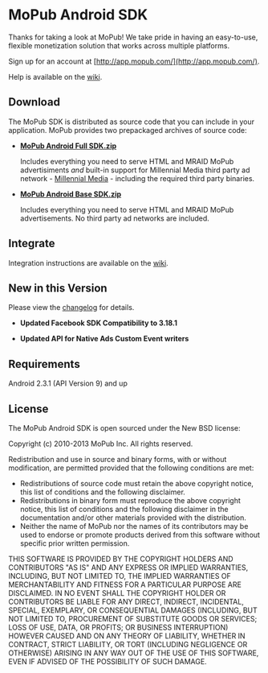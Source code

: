 # MoPub Android SDK

Thanks for taking a look at MoPub! We take pride in having an easy-to-use, flexible monetization solution that works across multiple platforms.

Sign up for an account at [http://app.mopub.com/](http://app.mopub.com/).

Help is available on the [wiki](https://github.com/mopub/mopub-android-sdk/wiki/Getting-Started).

## Download

The MoPub SDK is distributed as source code that you can include in your application.  MoPub provides two prepackaged archives of source code:

- **[MoPub Android Full SDK.zip](http://bit.ly/YUdU9v)**

  Includes everything you need to serve HTML and MRAID MoPub advertisiments *and* built-in support for Millennial Media third party ad network - [Millennial Media](http://www.millennialmedia.com/) - including the required third party binaries.

- **[MoPub Android Base SDK.zip](http://bit.ly/YUdWhH)**

  Includes everything you need to serve HTML and MRAID MoPub advertisements.  No third party ad networks are included.

## Integrate

Integration instructions are available on the [wiki](https://github.com/mopub/mopub-android-sdk/wiki/Getting-Started).


## New in this Version

Please view the [changelog](https://github.com/mopub/mopub-android-sdk/blob/master/CHANGELOG.md) for details.

  - **Updated Facebook SDK Compatibility to 3.18.1**

  - **Updated API for Native Ads Custom Event writers**

## Requirements

Android 2.3.1 (API Version 9) and up

## License

The MoPub Android SDK is open sourced under the New BSD license:

Copyright (c) 2010-2013 MoPub Inc.
All rights reserved.

Redistribution and use in source and binary forms, with or without modification, are permitted provided that the following conditions are met:

* Redistributions of source code must retain the above copyright notice, this list of conditions and the following disclaimer.
* Redistributions in binary form must reproduce the above copyright notice, this list of conditions and the following disclaimer in the documentation and/or other materials provided with the distribution.
* Neither the name of MoPub nor the names of its contributors may be used to endorse or promote products derived from this software without specific prior written permission.

THIS SOFTWARE IS PROVIDED BY THE COPYRIGHT HOLDERS AND CONTRIBUTORS "AS IS" AND ANY EXPRESS OR IMPLIED WARRANTIES, INCLUDING, BUT NOT LIMITED TO, THE IMPLIED WARRANTIES OF MERCHANTABILITY AND FITNESS FOR A PARTICULAR PURPOSE ARE DISCLAIMED. IN NO EVENT SHALL THE COPYRIGHT HOLDER OR CONTRIBUTORS BE LIABLE FOR ANY DIRECT, INDIRECT, INCIDENTAL, SPECIAL, EXEMPLARY, OR CONSEQUENTIAL DAMAGES (INCLUDING, BUT NOT LIMITED TO, PROCUREMENT OF SUBSTITUTE GOODS OR SERVICES; LOSS OF USE, DATA, OR PROFITS; OR BUSINESS INTERRUPTION) HOWEVER CAUSED AND ON ANY THEORY OF LIABILITY, WHETHER IN CONTRACT, STRICT LIABILITY, OR TORT (INCLUDING NEGLIGENCE OR OTHERWISE) ARISING IN ANY WAY OUT OF THE USE OF THIS SOFTWARE, EVEN IF ADVISED OF THE POSSIBILITY OF SUCH DAMAGE.
